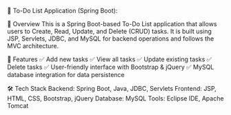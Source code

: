📝 To-Do List Application (Spring Boot):


📌 Overview
This is a Spring Boot-based To-Do List application that allows users to Create, Read, Update, and Delete (CRUD) tasks. It is built using JSP, Servlets, JDBC, and MySQL for backend operations and follows the MVC architecture.

🚀 Features
✅ Add new tasks
✅ View all tasks
✅ Update existing tasks
✅ Delete tasks
✅ User-friendly interface with Bootstrap & jQuery
✅ MySQL database integration for data persistence

🛠️ Tech Stack
Backend: Spring Boot, Java, JDBC, Servlets
Frontend: JSP, HTML, CSS, Bootstrap, jQuery
Database: MySQL
Tools: Eclipse IDE, Apache Tomcat
